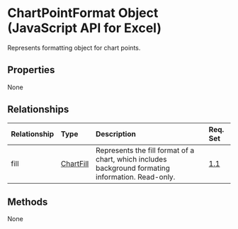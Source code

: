 # ChartPointFormat Object (JavaScript API for Excel)

Represents formatting object for chart points.

## Properties

None

## Relationships
| Relationship | Type	|Description| Req. Set|
|:---------------|:--------|:----------|:----|
|fill|[ChartFill](chartfill.md)|Represents the fill format of a chart, which includes background formating information. Read-only.|[1.1](../requirement-sets/excel-api-requirement-sets.md)|

## Methods
None

